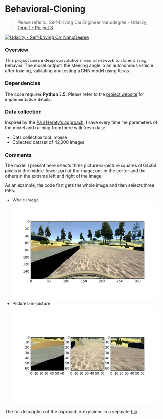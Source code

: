 # Behavioral-Cloning
> Please refer to: Self-Driving Car Engineer Nanodegree - Udacity, [Term 1 - Project 3](https://github.com/udacity/CarND-Behavioral-Cloning-P3)

[![Udacity - Self-Driving Car NanoDegree](https://s3.amazonaws.com/udacity-sdc/github/shield-carnd.svg)](http://www.udacity.com/drive)


### Overview
This project uses a deep convolutional neural network to clone driving behavior. 
The model outputs the steering angle to an autonomous vehicle after training, validating and testing a CNN model using Keras.   


### Dependencies
The code requires **Python 3.5**. Please refer to the [project website](https://github.com/udacity/CarND-Behavioral-Cloning-P3) for implementation details. 


### Data collection 
Inspired by the [Paul Heraty's approach](https://github.com/PaulHeraty/BehaviouralCloning), I save every time the parameters of the model and running from there with fresh data:
* Data collection tool: mouse 
* Collected dataset of 42,000 images


### Comments
The model I present here selects three picture-in-picture squares of 64x64 pixels in the middle-lower part of the image; one in the center and the others in the extreme left and right of the image. 

As an example, the code first gets the whole image and then selects three PiPs:
* Whole image  
![WholeImage](myWholeImage.png)
* Pictures-in-picture  
![ThreePiPs](myLeftCenterRigth.png)  

The full description of the approach is explained in a separate [file](REFLECTIONS.md). 

